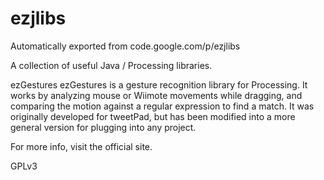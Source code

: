 # ezjlibs
Automatically exported from code.google.com/p/ezjlibs


A collection of useful Java / Processing libraries.

ezGestures
ezGestures is a gesture recognition library for Processing. It works by analyzing mouse or Wiimote movements while dragging, and comparing the motion against a regular expression to find a match. It was originally developed for tweetPad, but has been modified into a more general version for plugging into any project.

For more info, visit the official site.

GPLv3
